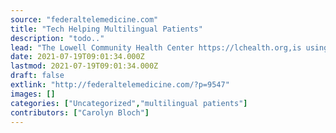 ```yaml
---
source: "federaltelemedicine.com"
title: "Tech Helping Multilingual Patients"
description: "todo.."
lead: "The Lowell Community Health Center https://lchealth.org,is using technology to help multilingual patients access COVID-19 vaccines. On any given day, up to 60 different languages can be heard at the Health Center located in Lowell Massachusetts. The initial rollout is focused on reaching patients who speak one of the health centers four most spoken languages to ..."
date: 2021-07-19T09:01:34.000Z
lastmod: 2021-07-19T09:01:34.000Z
draft: false
extlink: "http://federaltelemedicine.com/?p=9547"
images: []
categories: ["Uncategorized","multilingual patients"]
contributors: ["Carolyn Bloch"]
---
```

